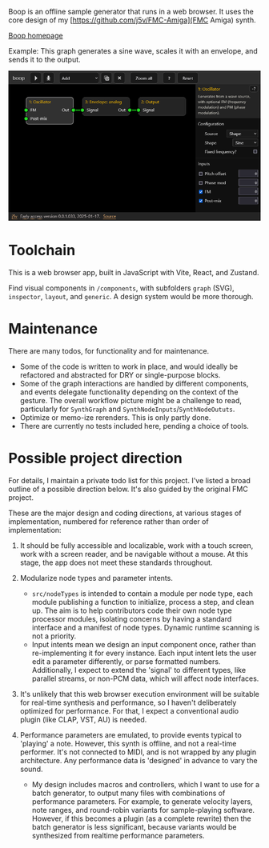 Boop is an offline sample generator that runs in a web browser. It uses the core design of my [https://github.com/j5v/FMC-Amiga](FMC Amiga) synth.

[Boop homepage](https://johnvalentine.co.uk/?art=boop)

Example: This graph generates a sine wave, scales it with an envelope, and sends it to the output.

![](docs/example1.png)

# Toolchain

This is a web browser app, built in JavaScript with Vite, React, and Zustand.

Find visual components in `/components`, with subfolders `graph` (SVG), `inspector`, `layout`, and `generic`. A design system would be more thorough.

# Maintenance

There are many todos, for functionality and for maintenance.
- Some of the code is written to work in place, and would ideally be refactored and abstracted for DRY or single-purpose blocks.
- Some of the graph interactions are handled by different components, and events delegate functionality depending on the context of the gesture. The overall workflow picture might be a challenge to read, particularly for `SynthGraph` and `SynthNodeInputs`/`SynthNodeOututs`.
- Optimize or memo-ize rerenders. This is only partly done.
- There are currently no tests included here, pending a choice of tools.

# Possible project direction

For details, I maintain a private todo list for this project. I've listed a broad outline of a possible direction below. It's also guided by the original FMC project.

These are the major design and coding directions, at various stages of implementation, numbered for reference rather than order of implementation:

1. It should be fully accessible and localizable, work with a touch screen, work with a screen reader, and be navigable without a mouse. At this stage, the app does not meet these standards throughout.

2. Modularize node types and parameter intents.
    - `src/nodeTypes` is intended to contain a module per node type, each module publishing a function to initialize, process a step, and clean up. The aim is to help contributors code their own node type processor modules, isolating concerns by having a standard interface and a manifest of node types. Dynamic runtime scanning is not a priority.
    - Input intents mean we design an input component once, rather than re-implementing it for every instance. Each input intent lets the user edit a parameter differently, or parse formatted numbers. Additionally, I expect to extend the 'signal' to different types, like parallel streams, or non-PCM data, which will affect node interfaces.

3. It's unlikely that this web browser execution environment will be suitable for real-time synthesis and performance, so I haven't deliberately optimized for performance. For that, I expect a conventional audio plugin (like CLAP, VST, AU) is needed.

4. Performance parameters are emulated, to provide events typical to 'playing' a note. However, this synth is offline, and not a real-time performer. It's not connected to MIDI, and is not wrapped by any plugin architecture. Any performance data is 'designed' in advance to vary the sound.
    - My design includes macros and controllers, which I want to use for a batch generator, to output many files with combinations of performance parameters. For example, to generate velocity layers, note ranges, and round-robin variants for sample-playing software. However, if this becomes a plugin (as a complete rewrite) then the batch generator is less significant, because variants would be synthesized from realtime performance parameters.
